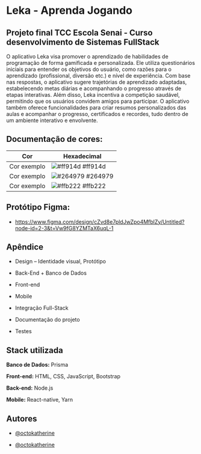 
# Leka - Aprenda Jogando

## Projeto final TCC Escola Senai - Curso desenvolvimento de Sistemas FullStack

O aplicativo Leka visa promover o aprendizado de habilidades de programação de forma gamificada e personalizada. Ele utiliza questionários iniciais para entender os objetivos do usuário, como razões para o aprendizado (profissional, diversão etc.) e nível de experiência. Com base nas respostas, o aplicativo sugere trajetórias de aprendizado adaptadas, estabelecendo metas diárias e acompanhando o progresso através de etapas interativas. Além disso, Leka incentiva a competição saudável, permitindo que os usuários convidem amigos para participar. O aplicativo também oferece funcionalidades para criar resumos personalizados das aulas e acompanhar o progresso, certificados e recordes, tudo dentro de um ambiente interativo e envolvente.

## Documentação de cores:

| Cor               | Hexadecimal                                                |
| ----------------- | ---------------------------------------------------------------- |
| Cor exemplo       | ![#ff914d](https://via.placeholder.com/10/ff914df?text=+) #ff914d |
| Cor exemplo       | ![#264979](https://via.placeholder.com/10/264979?text=+) #264979 |
| Cor exemplo       | ![#ffb222](https://via.placeholder.com/10/ffb222?text=+) #ffb222 |

## Protótipo Figma:

- https://www.figma.com/design/cZvd8e7pldJwZpo4MfblZy/Untitled?node-id=2-3&t=Vw9fG8YZMTaX6uqL-1


## Apêndice


* Design – Identidade visual, Protótipo

* Back-End + Banco de Dados

* Front-end

* Mobile

* Integração Full-Stack

* Documentação do projeto

* Testes




## Stack utilizada

**Banco de Dados:** Prisma

**Front-end:** HTML, CSS, JavaScript, Bootstrap

**Back-end:** Node.js

**Mobile:** React-native, Yarn


## Autores

- [@octokatherine](https://www.github.com/Carla-coder)

- [@octokatherine](https://www.github.com/lehhofman)

